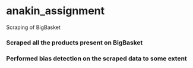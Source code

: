 # anakin_assignment
Scraping of BigBasket 

### Scraped all the products present on BigBasket 
### Performed bias detection on the scraped data to some extent
